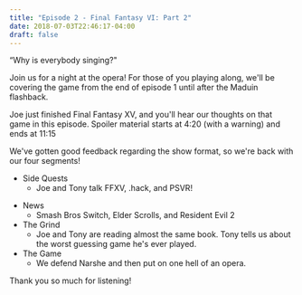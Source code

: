 ```yaml
---
title: "Episode 2 - Final Fantasy VI: Part 2"
date: 2018-07-03T22:46:17-04:00
draft: false
---
```


“Why is everybody singing?"  

<!--more-->

Join us for a night at the opera! For those of you playing along, we'll be covering the game from the end of episode 1 until after the Maduin flashback.

Joe just finished Final Fantasy XV, and you'll hear our thoughts on that game in this episode. Spoiler material starts at 4:20 (with a warning) and ends at 11:15

We've gotten good feedback regarding the show format, so we're back with our four segments!

* Side Quests
  * Joe and Tony talk FFXV, .hack, and PSVR!
- News
  - Smash Bros Switch, Elder Scrolls, and Resident Evil 2
- The Grind
  - Joe and Tony are reading almost the same book. Tony tells us about the worst guessing game he's ever played.
- The Game
  - We defend Narshe and then put on one hell of an opera. 

Thank you so much for listening!